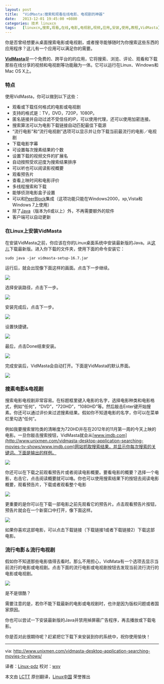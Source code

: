 ```yaml
---
layout: post
title:	"VidMasta:搜索和观看在线电影、电视剧的神器"
date:	2013-12-01 19:45:00 +0800 
categories:	技术 linuxcn 
tags:	[linuxcn,搜索,观看,在线,电影,电视剧,视频,应用,安装,使用,教程,VidMasta]
---
```



你是否曾经想要从桌面搜索电影或电视剧，或者搜寻能够随时为你搜索这些东西的应用程序？这儿有一个应用可以满足你的需要。


[**VidMasta**](https://sites.google.com/site/algwares/vidmasta)是一个免费的、跨平台的的应用，它将搜索、浏览、评论、观看和下载那些在线分享的视频和电视剧等功能融为一体。它可以运行在Linux、Windows和Mac OS X上。


### 特点


使用VidMasta，你可以做到以下这些：


* 观看或下载任何格式的电影或电视剧
* 支持的格式是：TV，DVD，720P，1080P。
* 匿名链接并自动过滤不受信任的IP，可以使用代理，还可以使用加密连接。
* 搜索算法可以为电影下载链接自动匹配最佳下载源
* “流行电影”和“流行电视剧”选项可以显示并让你下载当前最流行的电影／电视剧
* 下载电影字幕
* 可设置每次搜素结果的个数
* 设置下载的视频文件的扩展名
* 自动按照受欢迎度为搜索结果排序
* 可以听也可以阅读影视概要
* 观看预告片
* 查看上映时间和电影评价
* 多线程搜索和下载
* 能够侦测电影盒子设置
* 可以和[PeerBlock](http://www.peerblock.com/)集成（这项功能只能在Windows2000，xp,Vista和Windows 7上使用）
* 除了[Java](http://www.java.com/)（版本为6或以上）外，不再需要额外的软件
* 客户端可以自动更新


### 在Linux上安装VidMasta


在安装VidMasta之前，你应该在你的Linux桌面系统中安装最新版的Java。从[这儿](http://sourceforge.net/projects/vidmasta/)下载最新版。进入你下载的文件夹，使用下面的命令安装它：



```
sudo java -jar vidmasta-setup-16.7.jar

```

运行后，就会出现像下面这样的画面。点击下一步继续。


![](/Asserts/Images/album/201312/01/19421272g5jg165z29f1cf.jpg)


选择安装路径，点击下一步。


![](/Asserts/Images/album/201312/01/194214rirpieirxzxiu4xi.jpg)


安装完成后，点击下一步。


![](/Asserts/Images/album/201312/01/194221g4j09g1sji2es2xk.jpg)


设置快捷键。


![](/Asserts/Images/album/201312/01/194225znqfc5116fslbmks.jpg)


最后，点击Done结束安装。


![](/Asserts/Images/album/201312/01/194227quoo6scsocqqqzqg.jpg)


完成安装后，VidMasta会自动打开。下面是VidMasta的默认界面。


![](/Asserts/Images/album/201312/01/1942294t90i7fi4zoaghto.jpg)


### 搜素电影&电视剧


搜索电影电视剧非常容易。在标题框里键入电影的名字，选择电影种类和电影格式，例如“任何”，“DVD”，“720HD”，“1080HD”等。然后敲击Enter键开始搜素。你还可以通过评价来过滤搜素结果。假如你不知道电影的名字，你可以在菜单栏里勾选“任何”。


例如我要搜索冒险类的清晰度为720HD并在在2012年的11月第一周的今天上映的电影。一旦你敲击搜索按钮，VidMasta就会从[www.imdb.com](http://www.unixmen.com/vidmasta-desktop-application-searching-movies-tv-shows/www.imdb.com)网站抓取搜索结果，并显示你每次搜索的关键词。下面是输出的样例。


![](/Asserts/Images/album/201312/01/194232edoohdokhnvrehhn.jpg)


你还可以在下载之前观看预告片或者阅读电影概要。要看电影的概要？选择一个电影，右击它，点击阅读概要就可以咯。你也可以使用搜索结果下的按钮去阅读电影概要，观看预告片，下载或者观看整个电影


![](/Asserts/Images/album/201312/01/194257z6cylwc3ulu6lnwl.jpg)


更重要的是你可以在下载一部电影之前先观看它的预告片。点击观看预告片按钮，预告片就会在一个新窗口中打开，像下面这样。


![](/Asserts/Images/album/201312/01/194303rrclkreutr3rkcr2.jpg)


如果你喜欢这部电影，可以点击下载链接（下载链接1或者下载链接2）下载这部电影。


### 流行电影＆流行电视剧


假如你不知道那些电影值得去看时。那么不用担心，VidMata有一个选项去显示当前流行的电影或电视剧。点击下面的流行电影或电视剧按钮去发现当前流行流行的电影或电视剧。


![](/Asserts/Images/album/201404/08/161610tf3jtiisz4nyo4jf.jpg)


是不是很酷？


需要注意的是，若你不能下载最新的电影或电视剧时，也许是因为版权问题或者国家原因。


你也可以尝试一下安装最新版的Java并禁用掉屏蔽广告程序，再去播放或下载电影。


你是否对此很期待呢？赶紧把它下载下来安装到你的系统中，祝你使用愉快！




---


via: <http://www.unixmen.com/vidmasta-desktop-application-searching-movies-tv-shows/>


译者：[Linux-pdz](https://github.com/Linux-pdz) 校对：[wxy](https://github.com/wxy)


本文由 [LCTT](https://github.com/LCTT/TranslateProject) 原创翻译，[Linux中国](http://linux.cn/) 荣誉推出
